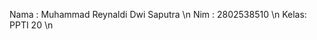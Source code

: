 Nama : Muhammad Reynaldi Dwi Saputra \n
Nim  : 2802538510 \n
Kelas: PPTI 20 \n

<!---
Reynaldiii/Reynaldiii is a ✨ special ✨ repository because its `README.md` (this file) appears on your GitHub profile.
You can click the Preview link to take a look at your changes.
--->
